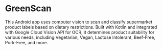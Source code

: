 # GreenScan
This Android app uses computer vision to scan and classify supermarket product labels based on dietary restrictions. Built with Kotlin and integrated with Google Cloud Vision API for OCR, it determines product suitability for various needs, including Vegetarian, Vegan, Lactose Intolerant, Beef-Free, Pork-Free, and more.
